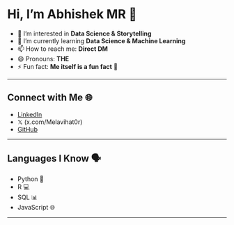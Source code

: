# Hi, I’m Abhishek MR 👋

- 👀 I’m interested in **Data Science & Storytelling**  
- 🌱 I’m currently learning **Data Science & Machine Learning**  
- 📫 How to reach me: **Direct DM**  
- 😄 Pronouns: **THE**  
- ⚡ Fun fact: **Me itself is a fun fact** 🌝

---

## Connect with Me 🌐
- [LinkedIn](www.linkedin.com/in/abhishekmr24)  
- 𝕏 (x.com/Melavihat0r)  
- [GitHub](https://github.com/Melavihator)  

---

## Languages I Know 🗣️

- Python 🐍
- R 💻
- SQL 📊
- JavaScript 🌐

---

<!---
Melavihator/Melavihator is a ✨ special ✨ repository because its `README.md` (this file) appears on your GitHub profile.
You can click the Preview link to take a look at your changes.
--->
